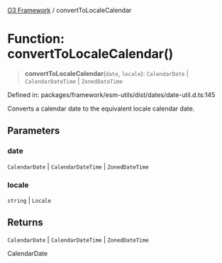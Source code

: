 [O3 Framework](../API.md) / convertToLocaleCalendar

# Function: convertToLocaleCalendar()

> **convertToLocaleCalendar**(`date`, `locale`): `CalendarDate` \| `CalendarDateTime` \| `ZonedDateTime`

Defined in: packages/framework/esm-utils/dist/dates/date-util.d.ts:145

Converts a calendar date to the equivalent locale calendar date.

## Parameters

### date

`CalendarDate` | `CalendarDateTime` | `ZonedDateTime`

### locale

`string` | `Locale`

## Returns

`CalendarDate` \| `CalendarDateTime` \| `ZonedDateTime`

CalendarDate
